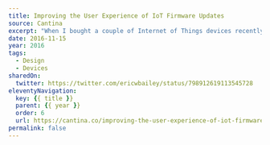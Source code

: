 ```yaml
---
title: Improving the User Experience of IoT Firmware Updates
source: Cantina
excerpt: "When I bought a couple of Internet of Things devices recently, I had a simple goal: to save some money"
date: 2016-11-15
year: 2016
tags:
  - Design
  - Devices
sharedOn:
  twitter: https://twitter.com/ericwbailey/status/798912619113545728
eleventyNavigation:
  key: {{ title }}
  parent: {{ year }}
  order: 6
  url: https://cantina.co/improving-the-user-experience-of-iot-firmware-updates/
permalink: false
---
```

